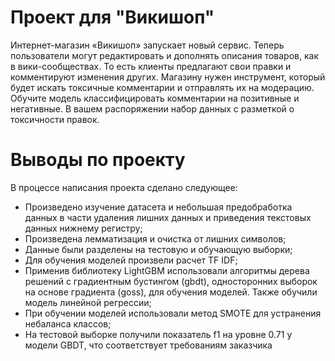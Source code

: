 # Проект для "Викишоп"

Интернет-магазин «Викишоп» запускает новый сервис. Теперь пользователи могут редактировать и дополнять описания товаров, как в вики-сообществах. То есть клиенты предлагают свои правки и комментируют изменения других. Магазину нужен инструмент, который будет искать токсичные комментарии и отправлять их на модерацию. 
Обучите модель классифицировать комментарии на позитивные и негативные. В вашем распоряжении набор данных с разметкой о токсичности правок.

# Выводы по проекту

В процессе написания проекта сделано следующее:

- Произведено изучение датасета и небольшая предобработка данных в части удаления лишних данных и приведения текстовых данных нижнему регистру;
- Произведена лемматизация и очистка от лишних символов;
- Данные были разделены на тестовую и обучающую выборки;
- Для обучения моделей произвели расчет TF IDF;
- Применив библиотеку LightGBM использовали алгоритмы дерева решений с градиентным бустингом (gbdt), односторонних выборок на основе градиента (goss), для обучения моделей. Также обучили модель линейной регрессии;
- При обучении моделей использовали метод SMOTE для устранения небаланса классов;
- На тестовой выборке получили показатель f1 на уровне 0.71 у модели GBDT, что соответствует требованиям заказчика